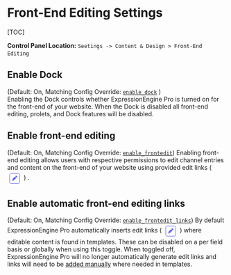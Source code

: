 <!--
    This source file is part of the open source project
    ExpressionEngine User Guide (https://github.com/ExpressionEngine/ExpressionEngine-User-Guide)

    @link      https://expressionengine.com/
    @copyright Copyright (c) 2003-2021, Packet Tide, LLC (https://packettide.com)
    @license   https://expressionengine.com/license Licensed under Apache License, Version 2.0
-->

# Front-End Editing Settings

[TOC]


**Control Panel Location:** `Seetings -> Content & Design > Front-End Editing`


## **Enable Dock**
(Default: On, Matching Config Override: [`enable_dock`](#enable_dock) )  
Enabling the Dock controls whether ExpressionEngine Pro is turned on for the front-end of your website. When the Dock is disabled all front-end editing, prolets, and Dock features will be disabled.

## **Enable front-end editing**
(Default: On, Matching Config Override: [`enable_frontedit`](#enable_frontedit)) 
Enabling front-end editing allows users with respective permissions to edit channel entries and content on the front-end of your website using provided edit links ( <img style="margin-bottom: 0px; vertical-align: middle; display:inline-block;" src="../../_images/pro_edit.png" alt="pro edit icon"> ) .

## **Enable automatic front-end editing links**
(Default: On, Matching Config Override: [`enable_frontedit_links`](#enable_frontedit_links)) 
By default ExpressionEngine Pro automatically inserts edit links ( <img style="margin-bottom: 0px; vertical-align: middle; display:inline-block;" src="../../_images/pro_edit.png" alt="pro edit icon"> ) where editable content is found in templates. These can be disabled on a per field basis or globally when using this toggle. When toggled off, ExpressionEngine Pro will no longer automatically generate edit links and links will need to be [added manually](/advanced-usage/front-end/frontend.md#customizing-the-link-location) where needed in templates.